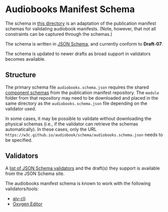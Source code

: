 # Audiobooks Manifest Schema

The schema in [this directory](https://github.com/w3c/audiobooks/tree/master/schema) is an adaptation of the publication manifest schemas for validating audiobook manifests. (Note, however, that not all constraints can be captured through the schemas.)

The schema is written in [JSON Schema](https://json-schema.org/), and currently conform to **Draft-07**.

The schema is updated to newer drafts as broad support in validators becomes available. 

## Structure

The primary schema file `audiobooks.schema.json` requires the shared [component schemas](https://github.com/w3c/pub-manifest/tree/master/schema/) from the publication manifest repository. The `module` folder from that repository may need to be downloaded and placed in the same directory as the `audiobooks.schema.json` file depending on the validator used.

In some cases, it may be possible to validate without downloading the physical schemas (i.e., if the validator can retrieve the schemas automatically). In these cases, only the URL `https://w3c.github.io/audiobook/schema/audiobooks.schema.json` needs to be specified.

## Validators

A [list of JSON Schema validators](https://json-schema.org/implementations.html) and the draft(s) they support is available from the JSON Schema site.

The audiobooks manifest schema is known to work with the following validators/tools:

- [ajv-cli](https://github.com/jessedc/ajv-cli)
- [Oxygen Editor](https://www.oxygenxml.com/)
